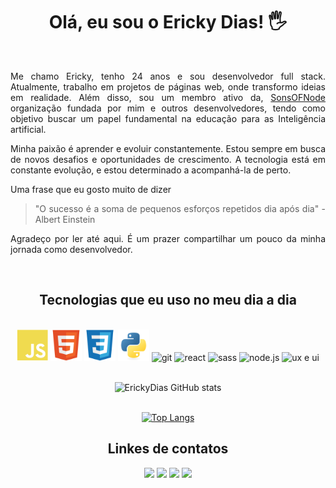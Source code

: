 <div align="center">

<h1>Olá, eu sou o Ericky Dias! 🖐️ </h1>
<br>

<div align="justify">
  <p >Me chamo Ericky, tenho 24 anos e sou desenvolvedor full stack. Atualmente, trabalho em projetos de páginas web, onde transformo ideias em realidade. Além disso, sou um membro ativo da, <a href="https://github.com/SonsOfNode">SonsOFNode</a> organização fundada por mim e outros desenvolvedores, tendo como objetivo buscar um papel fundamental na educação para as Inteligência artificial.</p>

<p>Minha paixão é aprender e evoluir constantemente. Estou sempre em busca de novos desafios e oportunidades de crescimento. A tecnologia está em constante evolução, e estou determinado a acompanhá-la de perto.</p>


<p>Uma frase que eu gosto muito de dizer</p>


> "O sucesso é a soma de pequenos esforços repetidos dia após dia" - Albert Einstein

<p>Agradeço por ler até aqui. É um prazer compartilhar um pouco da minha jornada como desenvolvedor.</p>
</div>

<br>

  <h2 > Tecnologias que eu uso no meu dia a dia </h2>

<div style="display: inline_block"><br>
  <img alt="Js" height="50" src="https://raw.githubusercontent.com/devicons/devicon/master/icons/javascript/javascript-plain.svg">
  <img alt="HTML" height="50" src="https://raw.githubusercontent.com/devicons/devicon/master/icons/html5/html5-original.svg">
  <img alt="CSS" height="50" src="https://raw.githubusercontent.com/devicons/devicon/master/icons/css3/css3-original.svg">
  <img alt="Python" height="50" src="https://raw.githubusercontent.com/devicons/devicon/master/icons/python/python-original.svg">
  <img alt="git" height="50" src="https://img.icons8.com/color/48/git.png">
  <img alt="react" height="50" src="https://img.icons8.com/plasticine/100/react.png">
  <img alt="sass" height="50" src="https://img.icons8.com/color/48/sass.png">
  <img alt="node.js" height="50" src="https://img.icons8.com/fluency/48/node-js.png">
  <img alt="ux e ui" height="50" src="https://img.icons8.com/color/48/content.png">       
</div>

<div>
<br>

![ErickyDias GitHub stats](https://github-readme-stats.vercel.app/api?username=dev-erickydias&show_icons=true&theme=tokyonight)
<br>
<br>

[![Top Langs](https://github-readme-stats.vercel.app/api/top-langs/?username=dev-erickydias&layout=compact)](https://github.com/anuraghazra/github-readme-stats)

</div>

<h2>Linkes de contatos</h2>
<div style=>
<a href="https://www.linkedin.com/in/erickydias/"><img  src="https://img.shields.io/badge/LinkedIn-0077B5?style=for-the-badge&logo=linkedin&logoColor=white"></a>
<a href="https://discord.com/users/344918178679357441"><img  src="https://img.shields.io/badge/Discord-7289DA?style=for-the-badge&logo=discord&logoColor=white"></a>
<a href="https://github.com/dev-erickydias"><img  src="https://img.shields.io/badge/GitHub-100000?style=for-the-badge&logo=github&logoColor=white"></a>
<a href="https://www.instagram.com/ericky_dias/"><img  src="https://img.shields.io/badge/Instagram-E4405F?style=for-the-badge&logo=instagram&logoColor=white"></a> 
</div>

</div>
